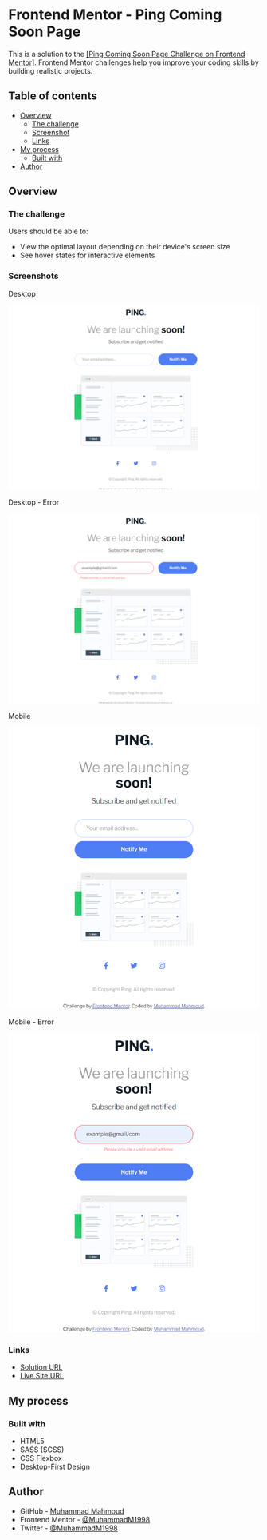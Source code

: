 # Frontend Mentor - Ping Coming Soon Page

This is a solution to the [[Ping Coming Soon Page Challenge on Frontend Mentor]](https://www.frontendmentor.io/challenges/ping-single-column-coming-soon-page-5cadd051fec04111f7b848da).
Frontend Mentor challenges help you improve your coding skills by building realistic projects.

## Table of contents

-   [Overview](#overview)
    -   [The challenge](#the-challenge)
    -   [Screenshot](#screenshot)
    -   [Links](#links)
-   [My process](#my-process)
    -   [Built with](#built-with)
-   [Author](#author)

## Overview

### The challenge

Users should be able to:

-   View the optimal layout depending on their device's screen size
-   See hover states for interactive elements

### Screenshots

Desktop

![Desktop](images/Screenshot-Desktop.png)

Desktop - Error

![Desktop - Error](images/Screenshot-Desktop-Error.png)

Mobile

![Mobile.png](images/Screenshot-Mobile.png)

Mobile - Error

![Mobile - Error](images/Screenshot-Mobile-Error.png)

### Links

-   [Solution URL](https://github.com/MuhammadM1998/FrontendMentor-Ping-Single-Column-Coming-Soon-Page)
-   [Live Site URL](https://muhammadm1998.github.io/FrontendMentor-Ping-Single-Column-Coming-Soon-Page/)

## My process

### Built with

-   HTML5
-   SASS (SCSS)
-   CSS Flexbox
-   Desktop-First Design

## Author

-   GitHub - [Muhammad Mahmoud](https://github.com/MuhammadM1998)
-   Frontend Mentor - [@MuhammadM1998](https://www.frontendmentor.io/profile/MuhammadM1998)
-   Twitter - [@MuhammadM1998](https://www.twitter.com/MuhammadM1998)
